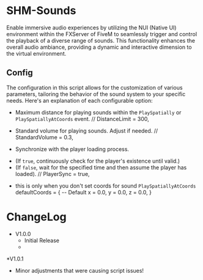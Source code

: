 # SHM-Sounds

Enable immersive audio experiences by utilizing the NUI (Native UI) environment within the FXServer of FiveM to seamlessly trigger and control the playback of a diverse range of sounds. This functionality enhances the overall audio ambiance, providing a dynamic and interactive dimension to the virtual environment.

## Config 

The configuration in this script allows for the customization of various parameters, tailoring the behavior of the sound system to your specific needs. Here's an explanation of each configurable option:

* Maximum distance for playing sounds within the `PlaySpatially` or `PlaySpatiallyAtCoords` event.
// DistanceLimit = 300,

* Standard volume for playing sounds. Adjust if needed.
// StandardVolume = 0.3,

* Synchronize with the player loading process. 
- (If `true`, continuously check for the player's existence until valid.) 
- (If `false`, wait for the specified time and then assume the player has loaded).
// PlayerSync = true,

* this is only when you don't set coords for sound `PlaySpatiallyAtCoords`
defaultCoords = { -- Default
        x = 0.0,
        y = 0.0,
        z = 0.0,
    }

# ChangeLog
* V1.0.0
  - Initial Release
  - 
*V1.0.1
  - Minor adjustments that were causing script issues!
